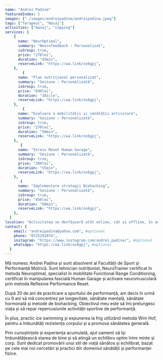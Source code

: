 ```yaml
---
name: "Andrei Padina"
featuredIndex: 5
images: ["./images/andreipadina/andreipadina.jpeg"]
tags: ["Terapeut", "Masaj"]
activities: ["masaj", "cupping"]
services: [
    {
      name: "NeurOptimal",
      summary: "Neurofeedback : Personalizat",
      isGroup: true,
      price: "270lei",
      duration: "45min",
      reserveLink: "https://wa.link/os6gpj",
    },
        {
      name: "Plan nutrițional personalizat",
      summary: "Sesiune : Personalizată",
      isGroup: true,
      price: "690lei",
      duration: "30zile",
      reserveLink: "https://wa.link/os6gpj",
    },
        {
      name: "Evaluare a mobilității și sănătății articulare",
      summary: "Sesiune : Personalizată",
      isGroup: true,
      price: "270lei",
      duration: "50min",
      reserveLink: "https://wa.link/os6gpj",
    },
       {
      name: "Stress Reset Human Garage",
      summary: "Sesiune : Personalizată",
      isGroup: true,
      price: "300lei",
      duration: "55min",
      reserveLink: "https://wa.link/os6gpj",
    },
       {
      name: "Implementare strategii Biohacking",
      summary: "Sesiune : Personalizată",
      isGroup: true,
      price: "450lei",
      duration: "60min",
      reserveLink: "https://wa.link/os6gpj",
    },
  ]
location: "Activitatea se desfășoară atât online, cât și offline, în aer liber sau la domiciliul pacientului, în funcție de serviciul oferit." #optional
contact: {
    email: "andreipadina@yahoo.com", #optional
    phone: "0725292974",
    instagram: "https://www.instagram.com/andrei.padina/", #optional
    whatsapp: "https://wa.link/os6gpj", #optional
  }
---
```


Mă numesc Andrei Padina și sunt absolvent al Facultății de Sport și Performanță Motrică. Sunt tehnician nutriționist, NeuroTrainer certificat în metoda Neuroptimal, specialist în mobilitate Functional Range Conditioning, certificat în manipularea fascială Human Garage și activare neuromusculară prin metoda Reflexive Performance Reset.

După 20 de ani de practicare a sportului de performanță, am decis în urmă cu 9 ani să mă concentrez pe longevitate, sănătate mentală, sănătate hormonală și metode de biohacking. Obiectivul meu este să îmi prelungesc viața și să repar repercusiunile activității sportive de performanță.

În plus, practic ice swimming și expunerea la frig utilizând metoda Wim Hof, pentru a îmbunătăți rezistența corpului și a promova sănătatea generală.

Prin cunoștințele și experiența acumulată, ajut oamenii să își îmbunătățească starea de bine și să atingă un echilibru optim între minte și corp. Sunt dedicat promovării unui stil de viață sănătos și echilibrat, bazat pe cele mai noi cercetări și practici din domeniul sănătății și performanței fizice.
